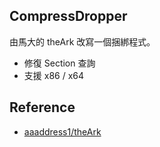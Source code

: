 ## CompressDropper

由馬大的 theArk 改寫一個捆綁程式。

* 修復 Section 查詢
* 支援 x86 / x64

## Reference
* [aaaddress1/theArk](https://github.com/aaaddress1/theArk)
